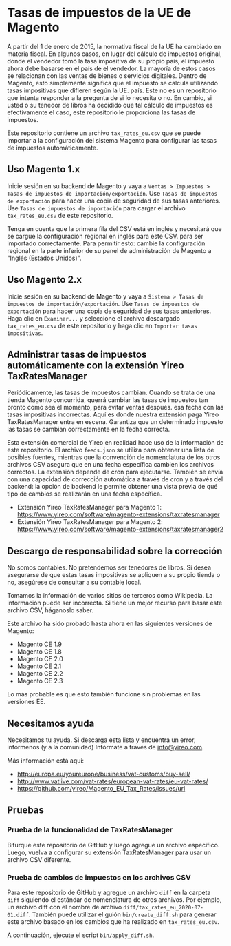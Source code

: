 Tasas de impuestos de la UE de Magento
====================

A partir del 1 de enero de 2015, la normativa fiscal de la UE ha cambiado en materia fiscal. En algunos casos,
en lugar del cálculo de impuestos original,
donde el vendedor tomó la tasa impositiva de su propio país, el impuesto ahora debe basarse en el país de
el vendedor. La mayoría de estos casos se relacionan con las ventas de bienes o servicios digitales.
Dentro de Magento, esto simplemente significa que el impuesto se calcula utilizando tasas impositivas que difieren según la UE.
país. Este no es un repositorio que intenta responder a la pregunta de si lo necesita o no. En cambio, si usted o su
tenedor de libros ha decidido que tal cálculo de impuestos es efectivamente el caso, este repositorio le proporciona las tasas de impuestos.

Este repositorio contiene un archivo `tax_rates_eu.csv` que se puede importar a la configuración del sistema Magento
para configurar las tasas de impuestos automáticamente.

## Uso Magento 1.x
Inicie sesión en su backend de Magento y vaya a `Ventas > Impuestos > Tasas de impuestos de importación/exportación`.
Use `Tasas de impuestos de exportación` para hacer una copia de seguridad de sus tasas anteriores. Use `Tasas de impuestos de importación` para cargar el archivo
`tax_rates_eu.csv` de este repositorio.

Tenga en cuenta que la primera fila del CSV está en inglés y necesitará que se cargue la configuración regional en inglés para este CSV.
para ser importado correctamente. Para permitir esto: cambie la configuración regional en la parte inferior de su panel de administración de Magento
a "Inglés (Estados Unidos)".

## Uso Magento 2.x
Inicie sesión en su backend de Magento y vaya a `Sistema > Tasas de impuestos de importación/exportación`.
Use `Tasas de impuestos de exportación` para hacer una copia de seguridad de sus tasas anteriores. Haga clic en `Examinar...` y seleccione el archivo descargado
`tax_rates_eu.csv` de este repositorio y haga clic en `Importar tasas impositivas`.

## Administrar tasas de impuestos automáticamente con la extensión Yireo TaxRatesManager
Periódicamente, las tasas de impuestos cambian. Cuando se trata de una tienda Magento concurrida, querrá cambiar las tasas de impuestos tan pronto como sea el momento, para evitar ventas después.
esa fecha con las tasas impositivas incorrectas. Aquí es donde nuestra extensión paga Yireo TaxRatesManager entra en escena. Garantiza que un determinado impuesto
las tasas se cambian correctamente en la fecha correcta.

Esta extensión comercial de Yireo en realidad hace uso de la información de este repositorio. El archivo `feeds.json` se utiliza para obtener una lista de posibles fuentes, mientras que
la convención de nomenclatura de los otros archivos CSV asegura que en una fecha específica cambien los archivos correctos. La extensión depende de cron para ejecutarse. También se envía
con una capacidad de corrección automática a través de cron y a través del backend: la opción de backend le permite obtener una vista previa de qué tipo de cambios se realizarán en una fecha específica.

- Extensión Yireo TaxRatesManager para Magento 1: https://www.yireo.com/software/magento-extensions/taxratesmanager
- Extensión Yireo TaxRatesManager para Magento 2: https://www.yireo.com/software/magento-extensions/taxratesmanager2

## Descargo de responsabilidad sobre la corrección
No somos contables. No pretendemos ser tenedores de libros. Si desea asegurarse de que estas tasas impositivas se apliquen a su propio
tienda o no, asegúrese de consultar a su contable local.

Tomamos la información de varios sitios de terceros como Wikipedia. La información puede ser incorrecta.
Si tiene un mejor recurso para basar este archivo CSV, háganoslo saber.

Este archivo ha sido probado hasta ahora en las siguientes versiones de Magento:
* Magento CE 1.9
* Magento CE 1.8
* Magento CE 2.0
* Magento CE 2.1
* Magento CE 2.2
* Magento CE 2.3

Lo más probable es que esto también funcione sin problemas en las versiones EE.

## Necesitamos ayuda
Necesitamos tu ayuda. Si descarga esta lista y encuentra un error, infórmenos (y a la comunidad)
Infórmate a través de info@yireo.com.

Más información está aquí:
- http://europa.eu/youreurope/business/vat-customs/buy-sell/
- http://www.vatlive.com/vat-rates/european-vat-rates/eu-vat-rates/
- https://github.com/yireo/Magento_EU_Tax_Rates/issues/url

## Pruebas
### Prueba de la funcionalidad de TaxRatesManager
Bifurque este repositorio de GitHub y luego agregue un archivo específico. Luego, vuelva a configurar su extensión TaxRatesManager para usar un
archivo CSV diferente.

### Prueba de cambios de impuestos en los archivos CSV
Para este repositorio de GitHub y agregue un archivo `diff` en la carpeta `diff` siguiendo el estándar de nomenclatura de otros archivos.
Por ejemplo, un archivo diff con el nombre de archivo `diff/tax_rates_eu_2020-07-01.diff`. También puede utilizar el guión
`bin/create_diff.sh` para generar este archivo basado en los cambios que ha realizado en `tax_rates_eu.csv`.

A continuación, ejecute el script `bin/apply_diff.sh`.
